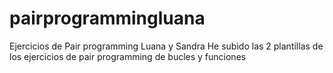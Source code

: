 # pairprogrammingluana
Ejercicios de Pair programming Luana y Sandra
He subido las 2 plantillas de los ejercicios de pair programming de bucles y funciones
